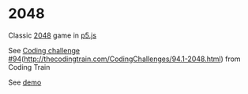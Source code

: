 # 2048

Classic [2048](https://en.wikipedia.org/wiki/2048_(video_game)) game in [p5.js](https://p5js.org/)

See [Coding challenge #94]()(http://thecodingtrain.com/CodingChallenges/94.1-2048.html) from Coding Train

See [demo](http://pom421.github.io/CodingChallenges/CC_94_2048/)